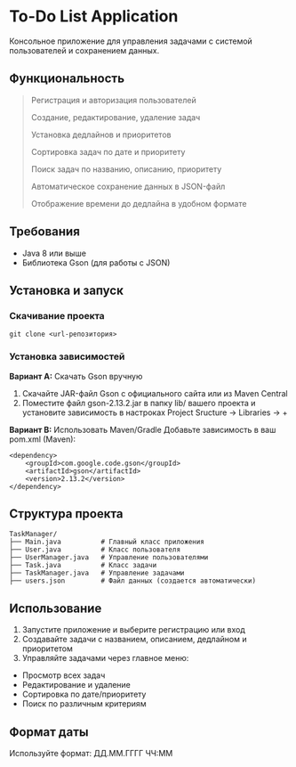 # To-Do List Application
Консольное приложение для управления задачами с системой пользователей и сохранением данных.

## Функциональность
> Регистрация и авторизация пользователей
> 
> Создание, редактирование, удаление задач
> 
> Установка дедлайнов и приоритетов
> 
> Сортировка задач по дате и приоритету
> 
> Поиск задач по названию, описанию, приоритету
> 
> Автоматическое сохранение данных в JSON-файл
> 
> Отображение времени до дедлайна в удобном формате

## Требования
* Java 8 или выше
* Библиотека Gson (для работы с JSON)

## Установка и запуск
### Скачивание проекта
```git clone <url-репозитория>```

### Установка зависимостей

__Вариант A:__ Скачать Gson вручную
1) Скачайте JAR-файл Gson с официального сайта или из Maven Central
2) Поместите файл gson-2.13.2.jar в папку lib/ вашего проекта и установите зависимость в настроках Project Sructure -> Libraries -> +

__Вариант B:__ Использовать Maven/Gradle
Добавьте зависимость в ваш pom.xml (Maven):
```
<dependency>
    <groupId>com.google.code.gson</groupId>
    <artifactId>gson</artifactId>
    <version>2.13.2</version>
</dependency>
```
## Структура проекта
```
TaskManager/
├── Main.java          # Главный класс приложения
├── User.java          # Класс пользователя
├── UserManager.java   # Управление пользователями
├── Task.java          # Класс задачи
├── TaskManager.java   # Управление задачами
├── users.json         # Файл данных (создается автоматически)
```

## Использование
1. Запустите приложение и выберите регистрацию или вход
2. Создавайте задачи с названием, описанием, дедлайном и приоритетом
3. Управляйте задачами через главное меню:
* Просмотр всех задач
* Редактирование и удаление
* Сортировка по дате/приоритету
* Поиск по различным критериям

## Формат даты
Используйте формат: ДД.ММ.ГГГГ ЧЧ:ММ
